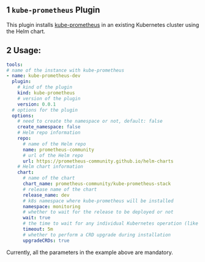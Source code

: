 ## 1 `kube-prometheus` Plugin

This plugin installs [kube-prometheus](https://github.com/prometheus-operator/kube-prometheus) in an existing Kubernetes cluster using the Helm chart.

## 2 Usage:

```yaml
tools:
# name of the instance with kube-prometheus
- name: kube-prometheus-dev
  plugin:
    # kind of the plugin
    kind: kube-prometheus
    # version of the plugin
    version: 0.0.1
  # options for the plugin
  options:
    # need to create the namespace or not, default: false
    create_namespace: false
    # Helm repo information
    repo:
      # name of the Helm repo
      name: prometheus-community
      # url of the Helm repo
      url: https://prometheus-community.github.io/helm-charts
    # Helm chart information
    chart:
      # name of the chart
      chart_name: prometheus-community/kube-prometheus-stack
      # release name of the chart
      release_name: dev
      # k8s namespace where kube-prometheus will be installed
      namespace: monitoring
      # whether to wait for the release to be deployed or not
      wait: true
      # the time to wait for any individual Kubernetes operation (like Jobs for hooks). This defaults to 5m0s
      timeout: 5m
      # whether to perform a CRD upgrade during installation
      upgradeCRDs: true
```

Currently, all the parameters in the example above are mandatory.
